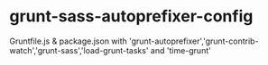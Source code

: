 # grunt-sass-autoprefixer-config
Gruntfile.js &amp; package.json with 'grunt-autoprefixer','grunt-contrib-watch','grunt-sass','load-grunt-tasks' and 'time-grunt'
